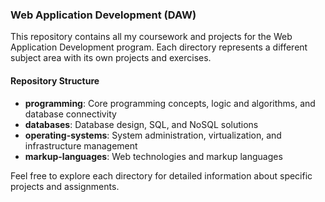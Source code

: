 ### Web Application Development (DAW)
This repository contains all my coursework and projects for the Web Application Development program. Each directory represents a different subject area with its own projects and exercises.

#### Repository Structure
  - **programming**: Core programming concepts, logic and algorithms, and database connectivity
  - **databases**: Database design, SQL, and NoSQL solutions
  - **operating-systems**: System administration, virtualization, and infrastructure management
  - **markup-languages**: Web technologies and markup languages

Feel free to explore each directory for detailed information about specific projects and assignments.
